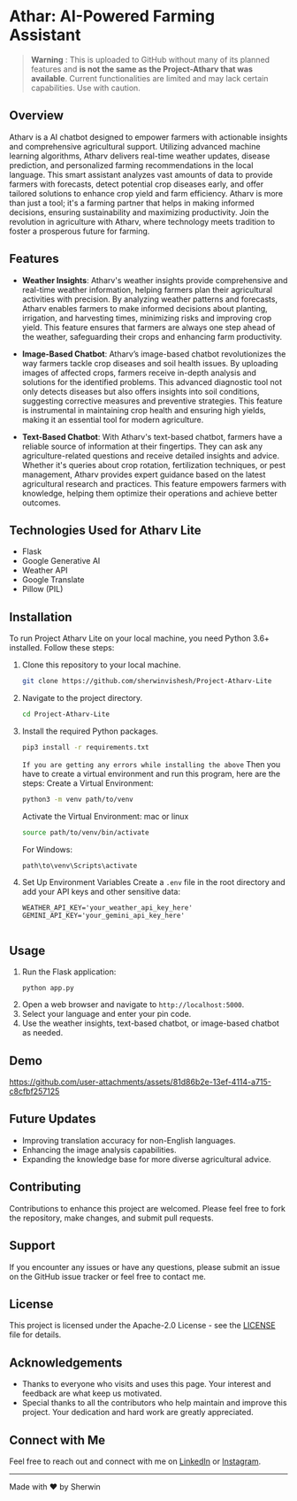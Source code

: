
# Athar: AI-Powered Farming Assistant


> **Warning** : This is uploaded to GitHub without many of its planned features and **is not the same as the Project-Atharv that was available**. Current functionalities are limited and may lack certain capabilities. Use with caution.

## Overview

Atharv is a AI chatbot designed to empower farmers with actionable insights and comprehensive agricultural support. Utilizing advanced machine learning algorithms, Atharv delivers real-time weather updates, disease prediction, and personalized farming recommendations in the local language. This smart assistant analyzes vast amounts of data to provide farmers with forecasts, detect potential crop diseases early, and offer tailored solutions to enhance crop yield and farm efficiency. Atharv is more than just a tool; it's a farming partner that helps in making informed decisions, ensuring sustainability and maximizing productivity. Join the revolution in agriculture with Atharv, where technology meets tradition to foster a prosperous future for farming.

## Features

- **Weather Insights**:  Atharv's weather insights provide comprehensive and real-time weather information, helping farmers plan their agricultural activities with precision. By analyzing weather patterns and forecasts, Atharv enables farmers to make informed decisions about planting, irrigation, and harvesting times, minimizing risks and improving crop yield. This feature ensures that farmers are always one step ahead of the weather, safeguarding their crops and enhancing farm productivity.
  
- **Image-Based Chatbot**: Atharv’s image-based chatbot revolutionizes the way farmers tackle crop diseases and soil health issues. By uploading images of affected crops, farmers receive in-depth analysis and solutions for the identified problems. This advanced diagnostic tool not only detects diseases but also offers insights into soil conditions, suggesting corrective measures and preventive strategies. This feature is instrumental in maintaining crop health and ensuring high yields, making it an essential tool for modern agriculture.
  
- **Text-Based Chatbot**: With Atharv's text-based chatbot, farmers have a reliable source of information at their fingertips. They can ask any agriculture-related questions and receive detailed insights and advice. Whether it's queries about crop rotation, fertilization techniques, or pest management, Atharv provides expert guidance based on the latest agricultural research and practices. This feature empowers farmers with knowledge, helping them optimize their operations and achieve better outcomes.
  

## Technologies Used for Atharv Lite

- Flask
- Google Generative AI
- Weather API
- Google Translate
- Pillow (PIL)

## Installation

To run Project Atharv Lite on your local machine, you need Python 3.6+ installed. Follow these steps:

1. Clone this repository to your local machine.
    ```bash
    git clone https://github.com/sherwinvishesh/Project-Atharv-Lite
    ```
2. Navigate to the project directory.
    ```bash
    cd Project-Atharv-Lite
    ```
3. Install the required Python packages.
    ```bash
    pip3 install -r requirements.txt

    ```
    `If you are getting any errors while installing the above`
    Then you have to create a virtual environment and run this program, here are the steps:
    Create a Virtual Environment:
    ```bash
    python3 -m venv path/to/venv
    ```
    Activate the Virtual Environment:
    mac or linux 
    ```bash
    source path/to/venv/bin/activate
    ```
    For Windows:
    ```bash
    path\to\venv\Scripts\activate
    ```

4. Set Up Environment Variables
   Create a `.env` file in the root directory and add your API keys and other sensitive data:
   ```plaintext
   WEATHER_API_KEY='your_weather_api_key_here'
   GEMINI_API_KEY='your_gemini_api_key_here'
  
   ```


## Usage

1. Run the Flask application:
   ```
   python app.py
   ```
2. Open a web browser and navigate to `http://localhost:5000`.
3. Select your language and enter your pin code.
4. Use the weather insights, text-based chatbot, or image-based chatbot as needed.

## Demo



https://github.com/user-attachments/assets/81d86b2e-13ef-4114-a715-c8cfbf257125



## Future Updates

- Improving translation accuracy for non-English languages.
- Enhancing the image analysis capabilities.
- Expanding the knowledge base for more diverse agricultural advice.

## Contributing

Contributions to enhance this project are welcomed. Please feel free to fork the repository, make changes, and submit pull requests.

## Support 
If you encounter any issues or have any questions, please submit an issue on the GitHub issue tracker or feel free to contact me.

## License

This project is licensed under the Apache-2.0 License - see the [LICENSE](LICENSE) file for details.



## Acknowledgements

- Thanks to everyone who visits and uses this page. Your interest and feedback are what keep us motivated.
- Special thanks to all the contributors who help maintain and improve this project. Your dedication and hard work are greatly appreciated.

## Connect with Me

Feel free to reach out and connect with me on [LinkedIn](https://www.linkedin.com/in/sherwinvishesh) or [Instagram](https://www.instagram.com/sherwinvishesh/).


---

Made with ❤️ by Sherwin
